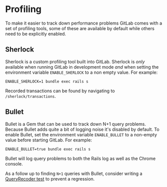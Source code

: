 # Profiling

To make it easier to track down performance problems GitLab comes with a set of
profiling tools, some of these are available by default while others need to be
explicitly enabled.

## Sherlock

Sherlock is a custom profiling tool built into GitLab. Sherlock is _only_
available when running GitLab in development mode _and_ when setting the
environment variable `ENABLE_SHERLOCK` to a non empty value. For example:

    ENABLE_SHERLOCK=1 bundle exec rails s

Recorded transactions can be found by navigating to `/sherlock/transactions`.

## Bullet

Bullet is a Gem that can be used to track down N+1 query problems. Because
Bullet adds quite a bit of logging noise it's disabled by default. To enable
Bullet, set the environment variable `ENABLE_BULLET` to a non-empty value before
starting GitLab. For example:

    ENABLE_BULLET=true bundle exec rails s

Bullet will log query problems to both the Rails log as well as the Chrome
console.

As a follow up to finding `N+1` queries with Bullet, consider writing a [QueryRecoder test](query_recorder.md) to prevent a regression.
